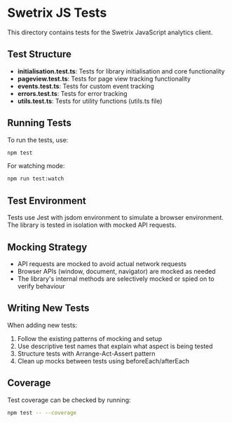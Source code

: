 # Swetrix JS Tests

This directory contains tests for the Swetrix JavaScript analytics client.

## Test Structure

- **initialisation.test.ts**: Tests for library initialisation and core functionality
- **pageview.test.ts**: Tests for page view tracking functionality
- **events.test.ts**: Tests for custom event tracking
- **errors.test.ts**: Tests for error tracking
- **utils.test.ts**: Tests for utility functions (utils.ts file)

## Running Tests

To run the tests, use:

```bash
npm test
```

For watching mode:

```bash
npm run test:watch
```

## Test Environment

Tests use Jest with jsdom environment to simulate a browser environment. The library is tested in isolation with mocked API requests.

## Mocking Strategy

- API requests are mocked to avoid actual network requests
- Browser APIs (window, document, navigator) are mocked as needed
- The library's internal methods are selectively mocked or spied on to verify behaviour

## Writing New Tests

When adding new tests:

1. Follow the existing patterns of mocking and setup
2. Use descriptive test names that explain what aspect is being tested
3. Structure tests with Arrange-Act-Assert pattern
4. Clean up mocks between tests using beforeEach/afterEach

## Coverage

Test coverage can be checked by running:

```bash
npm test -- --coverage
```
